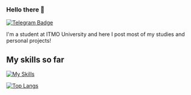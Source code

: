 ### Hello there 👋
[![Telegram Badge](https://img.shields.io/badge/-Telegram-0088cc?style=flat-square&labelColor=0088cc&logo=telegram&logoColor=white&link=https://t.me/albogatov)](https://t.me/albogatov)

I'm a student at ITMO University and here I post most of my studies and personal projects!

## My skills so far
[![My Skills](https://skillicons.dev/icons?i=java,spring,js,jquery,ts,html,css,angular,c,cpp,linux)](https://skillicons.dev)

[![Top Langs](https://github-readme-stats.vercel.app/api/top-langs/?username=albogatov&hide=c,makefile,assembly&langs_count=8)](https://github.com/anuraghazra/github-readme-stats)

